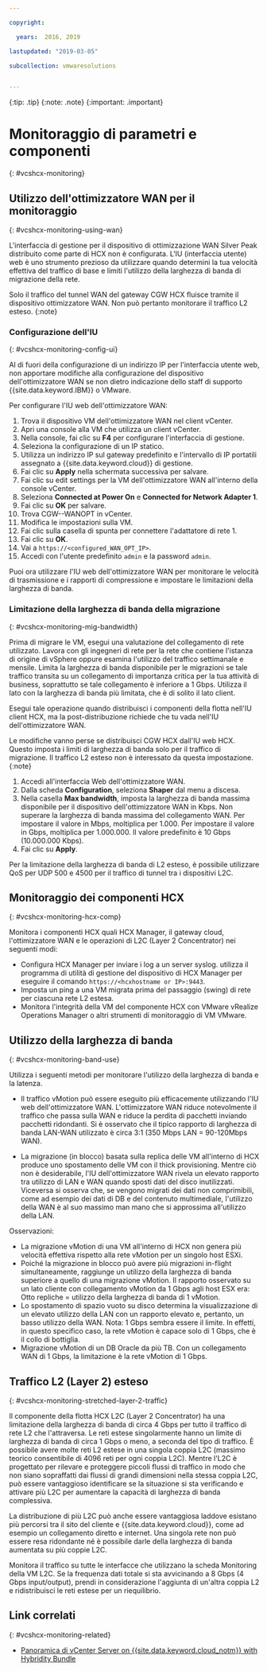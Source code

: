 ```yaml
---

copyright:

  years:  2016, 2019

lastupdated: "2019-03-05"

subcollection: vmwaresolutions


---
```


{:tip: .tip}
{:note: .note}
{:important: .important}

# Monitoraggio di parametri e componenti
{: #vcshcx-monitoring}

## Utilizzo dell'ottimizzatore WAN per il monitoraggio
{: #vcshcx-monitoring-using-wan}

L'interfaccia di gestione per il dispositivo di ottimizzazione WAN Silver Peak distribuito come parte di HCX non è configurata. L'IU (interfaccia utente) web è uno strumento prezioso da utilizzare quando determini la tua velocità effettiva del traffico di base e limiti l'utilizzo della larghezza di banda di migrazione della rete.

Solo il traffico del tunnel WAN del gateway CGW HCX fluisce tramite il dispositivo ottimizzatore WAN. Non può pertanto monitorare il traffico L2 esteso.
{:note}

### Configurazione dell'IU
{: #vcshcx-monitoring-config-ui}

Al di fuori della configurazione di un indirizzo IP per l'interfaccia utente web,
non apportare modifiche alla configurazione del dispositivo dell'ottimizzatore WAN se non dietro indicazione dello staff di supporto {{site.data.keyword.IBM}} o VMware.   

Per configurare l'IU web dell'ottimizzatore WAN:
1.	Trova il dispositivo VM dell'ottimizzatore WAN nel client vCenter.
2.	Apri una console alla VM che utilizza un client vCenter.
3.	Nella console, fai clic su **F4** per configurare l'interfaccia di gestione.
4.	Seleziona la configurazione di un IP statico.
5.	Utilizza un indirizzo IP sul gateway predefinito e l'intervallo di IP portatili assegnato a {{site.data.keyword.cloud}} di gestione.
6.	Fai clic su **Apply** nella schermata successiva per salvare.
7.  Fai clic su edit settings per la VM dell'ottimizzatore WAN all'interno della console vCenter.
8.	Seleziona **Connected at Power On** e **Connected for Network Adapter 1**.
9.	Fai clic su **OK** per salvare.
10.	Trova CGW-<xxx>-WANOPT in vCenter.
11.	Modifica le impostazioni sulla VM.
12.	Fai clic sulla casella di spunta per connettere l'adattatore di rete 1.
13.	Fai clic su **OK**.
14.	Vai a `https://<configured_WAN_OPT_IP>`.
15.	Accedi con l'utente predefinito `admin` e la password `admin`.

Puoi ora utilizzare l'IU web dell'ottimizzatore WAN per monitorare le velocità di trasmissione e i rapporti di compressione e impostare le limitazioni della larghezza di banda.

### Limitazione della larghezza di banda della migrazione
{: #vcshcx-monitoring-mig-bandwidth}

Prima di migrare le VM, esegui una valutazione del collegamento di rete utilizzato. Lavora con gli ingegneri di rete per la rete che contiene l'istanza di origine di vSphere oppure esamina l'utilizzo del traffico settimanale e mensile. Limita la larghezza di banda disponibile per le migrazioni se tale traffico transita su un collegamento di importanza critica per la tua attività di business, soprattutto se tale collegamento è inferiore a 1 Gbps. Utilizza il lato con la larghezza di banda più limitata, che è di solito il lato client.

Esegui tale operazione quando distribuisci i componenti della flotta nell'IU client HCX, ma la post-distribuzione richiede che tu vada nell'IU dell'ottimizzatore WAN.

Le modifiche vanno perse se distribuisci CGW HCX dall'IU web HCX.
Questo imposta i limiti di larghezza di banda solo per il traffico di migrazione. Il traffico L2 esteso non è interessato da questa impostazione.
{:note}

1. Accedi all'interfaccia Web dell'ottimizzatore WAN.
2. Dalla scheda **Configuration**, seleziona **Shaper** dal menu a discesa.
3. Nella casella **Max bandwidth**, imposta la larghezza di banda massima disponibile per il dispositivo dell'ottimizzatore WAN in Kbps. Non superare la larghezza di banda massima del collegamento WAN. Per impostare il valore in Mbps, moltiplica per 1.000. Per impostare il valore in Gbps, moltiplica per 1.000.000. Il valore predefinito è 10 Gbps (10.000.000 Kbps).
4. Fai clic su **Apply**.

Per la limitazione della larghezza di banda di L2 esteso, è possibile utilizzare
QoS per UDP 500 e 4500 per il traffico di tunnel tra i dispositivi L2C.

## Monitoraggio dei componenti HCX
{: #vcshcx-monitoring-hcx-comp}

Monitora i componenti HCX quali HCX Manager, il gateway cloud, l'ottimizzatore WAN e le operazioni di L2C (Layer 2 Concentrator) nei seguenti modi:

- Configura HCX Manager per inviare i log a un server syslog. utilizza il programma di utilità di gestione del dispositivo di HCX Manager per eseguire il comando `https://<hcxhostname or
IP>:9443`.
- Imposta un ping a una VM migrata prima del passaggio (swing) di rete per ciascuna rete L2 estesa.
- Monitora l'integrità della VM del componente HCX con VMware vRealize Operations
Manager o altri strumenti di monitoraggio di VM VMware.

## Utilizzo della larghezza di banda
{: #vcshcx-monitoring-band-use}

Utilizza i seguenti metodi per monitorare l'utilizzo della larghezza di banda e la latenza.

- Il traffico vMotion può essere eseguito più efficacemente utilizzando l'IU web dell'ottimizzatore WAN. L'ottimizzatore WAN
riduce notevolmente il traffico che passa sulla WAN e riduce la perdita di pacchetti inviando pacchetti ridondanti. Si è osservato che il tipico rapporto di larghezza di banda LAN-WAN utilizzato è circa 3:1 (350 Mbps LAN = 90-120Mbps WAN).

- La migrazione (in blocco) basata sulla replica delle VM all'interno di HCX produce uno spostamento delle VM con il thick provisioning. Mentre ciò non è desiderabile, l'IU dell'ottimizzatore WAN rivela un elevato rapporto tra utilizzo di LAN e WAN quando sposti dati del disco inutilizzati. Viceversa si osserva che, se vengono migrati dei dati non comprimibili, come ad esempio dei dati di DB e del contenuto multimediale, l'utilizzo della WAN è al suo massimo man mano che si approssima all'utilizzo della LAN.

Osservazioni:
- La migrazione vMotion di una VM all'interno di HCX non genera più velocità effettiva rispetto alla rete vMotion per un singolo host ESXi.
- Poiché la migrazione in blocco può avere più migrazioni in-flight simultaneamente, raggiunge un utilizzo della larghezza di banda
superiore a quello di una migrazione vMotion. Il rapporto osservato su un lato cliente con collegamento vMotion da 1 Gbps
agli host ESX era: Otto repliche = utilizzo della larghezza di banda di 1 vMotion.
- Lo spostamento di spazio vuoto su disco determina la visualizzazione di un elevato utilizzo della LAN con un rapporto
elevato e, pertanto, un basso utilizzo della WAN. Nota: 1 Gbps sembra essere
il limite. In effetti, in questo specifico caso, la rete vMotion è capace solo di 1 Gbps, che è il collo di bottiglia.
- Migrazione vMotion di un DB Oracle da più TB. Con un collegamento WAN di 1 Gbps,
la limitazione è la rete vMotion di 1 Gbps.

## Traffico L2 (Layer 2) esteso
{: #vcshcx-monitoring-stretched-layer-2-traffic}

Il componente della flotta HCX L2C (Layer 2 Concentrator) ha una limitazione della larghezza di banda di circa 4 Gbps per tutto il traffico di rete L2 che l'attraversa. Le reti estese singolarmente hanno un limite di larghezza di banda di circa 1 Gbps o meno, a seconda del tipo di traffico. È possibile avere molte reti L2 estese in una singola coppia L2C (massimo teorico consentibile di
4096 reti per ogni coppia L2C). Mentre l'L2C è progettato per rilevare e proteggere piccoli flussi di traffico in modo che non siano sopraffatti dai flussi di grandi dimensioni nella stessa coppia L2C, può essere vantaggioso identificare se la situazione si sta verificando e attivare più L2C per aumentare la capacità di larghezza di banda complessiva.

La distribuzione di più L2C può anche essere vantaggiosa laddove esistano più percorsi tra il sito del cliente e {{site.data.keyword.cloud}}, come ad esempio un collegamento diretto e internet. Una singola rete non può essere resa ridondante né è possibile darle della larghezza di banda aumentata su più coppie L2C.

Monitora il traffico su tutte le interfacce che utilizzano la scheda Monitoring della VM L2C. Se la frequenza dati totale si sta avvicinando a 8 Gbps (4 Gbps input/output), prendi in considerazione l'aggiunta di un'altra coppia L2 e ridistribuisci le reti estese per un riequilibrio.

## Link correlati
{: #vcshcx-monitoring-related}

* [Panoramica di vCenter Server on {{site.data.keyword.cloud_notm}} with Hybridity Bundle
](/docs/services/vmwaresolutions/archiref/vcs?topic=vmware-solutions-vcs-hybridity-intro) 

